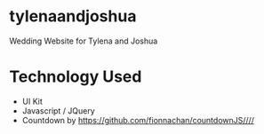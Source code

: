 # tylenaandjoshua
Wedding Website for Tylena and Joshua

# Technology Used
- UI Kit
- Javascript / JQuery
- Countdown by https://github.com/fionnachan/countdownJS////
